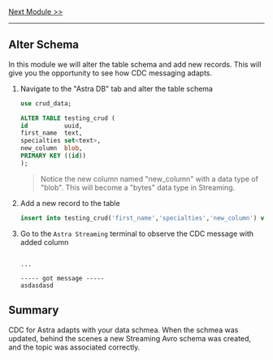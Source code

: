 [Next Module >>](/Lab2/03-remove-cdc.md)

---

## Alter Schema

In this module we will alter the table schema and add new records. This will give you the opportunity to see how CDC messaging adapts.

1. Navigate to the "Astra DB" tab and alter the table schema

    ```sql
    use crud_data;

    ALTER TABLE testing_crud (
    id          uuid,
    first_name  text,
    specialties set<text>,
    new_column  blob,
    PRIMARY KEY ((id))
    );
    ```

    > Notice the new column named "new_column" with a data type of "blob". This will become a "bytes" data type in Streaming.

1. Add a new record to the table

    ```sql
    insert into testing_crud('first_name','specialties','new_column') values ('David', {'car', 'truck', 'van'}, bigintAsBlob(3))
    ```

1. Go to the `Astra Streaming` terminal to observe the CDC message with added column

    ```logs
    
    ...
    
    ----- got message -----
    asdasdasd
    ```

## Summary

CDC for Astra adapts with your data schmea. When the schmea was updated, behind the scenes a new Streaming Avro schema was created, and the topic was associated correctly.
